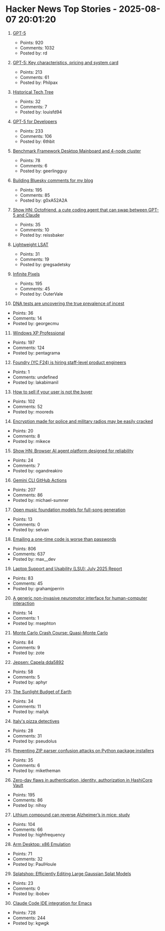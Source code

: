 # Hacker News Top Stories - 2025-08-07 20:01:20

1. [GPT-5](https://openai.com/gpt-5/)
   - Points: 920
   - Comments: 1032
   - Posted by: rd

2. [GPT-5: Key characteristics, pricing and system card](https://simonwillison.net/2025/Aug/7/gpt-5/)
   - Points: 213
   - Comments: 61
   - Posted by: Philpax

3. [Historical Tech Tree](https://www.historicaltechtree.com/)
   - Points: 32
   - Comments: 7
   - Posted by: louisfd94

4. [GPT-5 for Developers](https://openai.com/index/introducing-gpt-5-for-developers)
   - Points: 233
   - Comments: 106
   - Posted by: 6thbit

5. [Benchmark Framework Desktop Mainboard and 4-node cluster](https://github.com/geerlingguy/ollama-benchmark/issues/21)
   - Points: 78
   - Comments: 6
   - Posted by: geerlingguy

6. [Building Bluesky comments for my blog](https://natalie.sh/posts/bluesky-comments/)
   - Points: 195
   - Comments: 85
   - Posted by: g0xA52A2A

7. [Show HN: Octofriend, a cute coding agent that can swap between GPT-5 and Claude](https://github.com/synthetic-lab/octofriend)
   - Points: 35
   - Comments: 10
   - Posted by: reissbaker

8. [Lightweight LSAT](https://lightweightlsat.com/)
   - Points: 31
   - Comments: 19
   - Posted by: gregsadetsky

9. [Infinite Pixels](https://meyerweb.com/eric/thoughts/2025/08/07/infinite-pixels/)
   - Points: 195
   - Comments: 45
   - Posted by: OuterVale

10. [DNA tests are uncovering the true prevalence of incest](https://www.theatlantic.com/health/archive/2024/03/dna-tests-incest/677791/)
   - Points: 36
   - Comments: 14
   - Posted by: georgecmu

11. [Windows XP Professional](https://win32.run/)
   - Points: 197
   - Comments: 124
   - Posted by: pentagrama

12. [Foundry (YC F24) is hiring staff-level product engineers](https://www.ycombinator.com/companies/foundry/jobs/jwdYx6v-founding-product-engineer)
   - Points: 1
   - Comments: undefined
   - Posted by: lakabimanil

13. [How to sell if your user is not the buyer](https://writings.founderlabs.io/p/how-to-sell-if-your-user-is-not-the)
   - Points: 102
   - Comments: 52
   - Posted by: mooreds

14. [Encryption made for police and military radios may be easily cracked](https://www.wired.com/story/encryption-made-for-police-and-military-radios-may-be-easily-cracked-researchers-find/)
   - Points: 20
   - Comments: 8
   - Posted by: mikece

15. [Show HN: Browser AI agent platform designed for reliability](https://github.com/nottelabs/notte)
   - Points: 24
   - Comments: 7
   - Posted by: ogandreakiro

16. [Gemini CLI GitHub Actions](https://blog.google/technology/developers/introducing-gemini-cli-github-actions/)
   - Points: 207
   - Comments: 86
   - Posted by: michael-sumner

17. [Open music foundation models for full-song generation](https://map-yue.github.io/)
   - Points: 13
   - Comments: 0
   - Posted by: selvan

18. [Emailing a one-time code is worse than passwords](https://blog.danielh.cc/blog/passwords)
   - Points: 806
   - Comments: 637
   - Posted by: max__dev

19. [Laptop Support and Usability (LSU): July 2025 Report](https://github.com/FreeBSDFoundation/proj-laptop/blob/main/monthly-updates/2025-07.md)
   - Points: 83
   - Comments: 45
   - Posted by: grahamjperrin

20. [A generic non-invasive neuromotor interface for human-computer interaction](https://www.nature.com/articles/s41586-025-09255-w)
   - Points: 14
   - Comments: 1
   - Posted by: msephton

21. [Monte Carlo Crash Course: Quasi-Monte Carlo](https://thenumb.at/QMC/)
   - Points: 84
   - Comments: 9
   - Posted by: zote

22. [Jepsen: Capela dda5892](https://jepsen.io/analyses/capela-dda5892)
   - Points: 58
   - Comments: 5
   - Posted by: aphyr

23. [The Sunlight Budget of Earth](https://www.asimov.press/p/sunlight-budget)
   - Points: 34
   - Comments: 11
   - Posted by: mailyk

24. [Italy's pizza detectives](https://www.bbc.com/travel/article/20250801-italys-undercover-pizza-detectives)
   - Points: 28
   - Comments: 31
   - Posted by: pseudolus

25. [Preventing ZIP parser confusion attacks on Python package installers](https://blog.pypi.org/posts/2025-08-07-wheel-archive-confusion-attacks/)
   - Points: 35
   - Comments: 6
   - Posted by: miketheman

26. [Zero-day flaws in authentication, identity, authorization in HashiCorp Vault](https://cyata.ai/blog/cracking-the-vault-how-we-found-zero-day-flaws-in-authentication-identity-and-authorization-in-hashicorp-vault/)
   - Points: 195
   - Comments: 86
   - Posted by: nihsy

27. [Lithium compound can reverse Alzheimer’s in mice: study](https://hms.harvard.edu/news/could-lithium-explain-treat-alzheimers-disease)
   - Points: 104
   - Comments: 66
   - Posted by: highfrequency

28. [Arm Desktop: x86 Emulation](https://marcin.juszkiewicz.com.pl/2025/07/22/arm-desktop-emulation/)
   - Points: 71
   - Comments: 32
   - Posted by: PaulHoule

29. [Splatshop: Efficiently Editing Large Gaussian Splat Models](https://momentsingraphics.de/HPG2025.html)
   - Points: 23
   - Comments: 0
   - Posted by: ibobev

30. [Claude Code IDE integration for Emacs](https://github.com/manzaltu/claude-code-ide.el)
   - Points: 728
   - Comments: 244
   - Posted by: kgwgk

